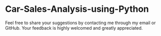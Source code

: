 # Car-Sales-Analysis-using-Python

Feel free to share your suggestions by contacting me through my email or GitHub. Your feedback is highly welcomed and greatly appreciated.

